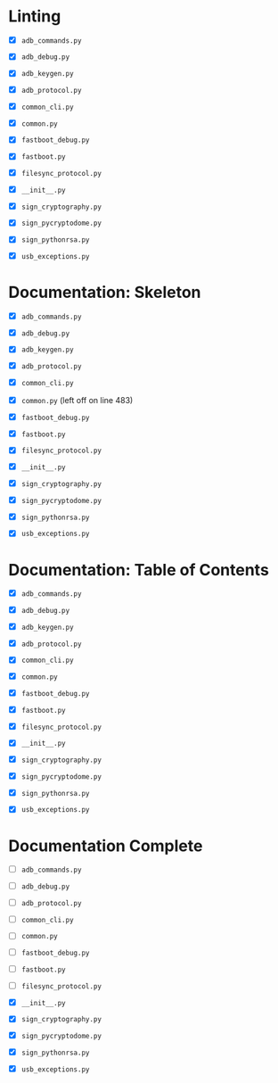# Linting

- [x] `adb_commands.py`
- [x] `adb_debug.py`
- [x] `adb_keygen.py`
- [x] `adb_protocol.py`
- [x] `common_cli.py`
- [x] `common.py`
- [x] `fastboot_debug.py`
- [x] `fastboot.py`
- [x] `filesync_protocol.py`
- [x] `__init__.py`
- [x] `sign_cryptography.py`
- [x] `sign_pycryptodome.py`
- [x] `sign_pythonrsa.py`
- [x] `usb_exceptions.py`


# Documentation: Skeleton

- [x] `adb_commands.py`
- [x] `adb_debug.py`
- [x] `adb_keygen.py`
- [x] `adb_protocol.py`
- [x] `common_cli.py`
- [x] `common.py` (left off on line 483)
- [x] `fastboot_debug.py`
- [x] `fastboot.py`
- [x] `filesync_protocol.py`
- [x] `__init__.py`
- [x] `sign_cryptography.py`
- [x] `sign_pycryptodome.py`
- [x] `sign_pythonrsa.py`
- [x] `usb_exceptions.py`


# Documentation: Table of Contents

- [x] `adb_commands.py`
- [x] `adb_debug.py`
- [x] `adb_keygen.py`
- [x] `adb_protocol.py`
- [x] `common_cli.py`
- [x] `common.py`
- [x] `fastboot_debug.py`
- [x] `fastboot.py`
- [x] `filesync_protocol.py`
- [x] `__init__.py`
- [x] `sign_cryptography.py`
- [x] `sign_pycryptodome.py`
- [x] `sign_pythonrsa.py`
- [x] `usb_exceptions.py`


# Documentation Complete

- [ ] `adb_commands.py`
- [ ] `adb_debug.py`
- [ ] `adb_protocol.py`
- [ ] `common_cli.py`
- [ ] `common.py`
- [ ] `fastboot_debug.py`
- [ ] `fastboot.py`
- [ ] `filesync_protocol.py`
- [x] `__init__.py`
- [x] `sign_cryptography.py`
- [x] `sign_pycryptodome.py`
- [x] `sign_pythonrsa.py`
- [x] `usb_exceptions.py`

